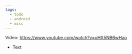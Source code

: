 ```yaml
---
tags:
  - todo
  - android
  - misc
---
```

Video: https://www.youtube.com/watch?v=uHX5NB6wHao
- Text